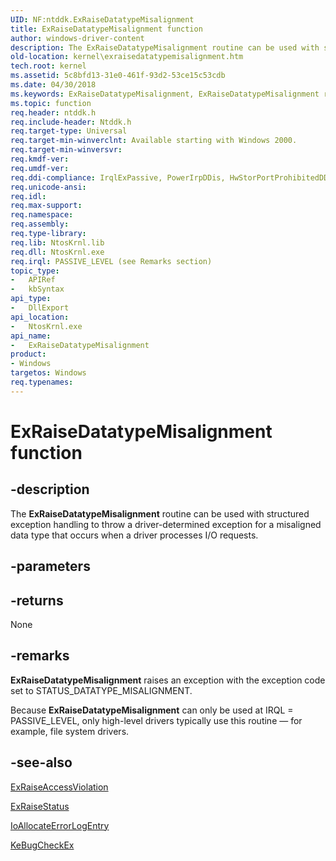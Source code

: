 ```yaml
---
UID: NF:ntddk.ExRaiseDatatypeMisalignment
title: ExRaiseDatatypeMisalignment function
author: windows-driver-content
description: The ExRaiseDatatypeMisalignment routine can be used with structured exception handling to throw a driver-determined exception for a misaligned data type that occurs when a driver processes I/O requests.
old-location: kernel\exraisedatatypemisalignment.htm
tech.root: kernel
ms.assetid: 5c8bfd13-31e0-461f-93d2-53ce15c53cdb
ms.date: 04/30/2018
ms.keywords: ExRaiseDatatypeMisalignment, ExRaiseDatatypeMisalignment routine [Kernel-Mode Driver Architecture], k102_ff274a50-ae59-4591-9484-6bc068601ee8.xml, kernel.exraisedatatypemisalignment, ntddk/ExRaiseDatatypeMisalignment
ms.topic: function
req.header: ntddk.h
req.include-header: Ntddk.h
req.target-type: Universal
req.target-min-winverclnt: Available starting with Windows 2000.
req.target-min-winversvr: 
req.kmdf-ver: 
req.umdf-ver: 
req.ddi-compliance: IrqlExPassive, PowerIrpDDis, HwStorPortProhibitedDDIs
req.unicode-ansi: 
req.idl: 
req.max-support: 
req.namespace: 
req.assembly: 
req.type-library: 
req.lib: NtosKrnl.lib
req.dll: NtosKrnl.exe
req.irql: PASSIVE_LEVEL (see Remarks section)
topic_type:
-	APIRef
-	kbSyntax
api_type:
-	DllExport
api_location:
-	NtosKrnl.exe
api_name:
-	ExRaiseDatatypeMisalignment
product:
- Windows
targetos: Windows
req.typenames: 
---
```


# ExRaiseDatatypeMisalignment function


## -description


The <b>ExRaiseDatatypeMisalignment</b> routine can be used with structured exception handling to throw a driver-determined exception for a misaligned data type that occurs when a driver processes I/O requests.


## -parameters






## -returns



None




## -remarks



<b>ExRaiseDatatypeMisalignment</b> raises an exception with the exception code set to STATUS_DATATYPE_MISALIGNMENT.

Because <b>ExRaiseDatatypeMisalignment</b> can only be used at IRQL = PASSIVE_LEVEL, only high-level drivers typically use this routine — for example, file system drivers.




## -see-also




<a href="https://msdn.microsoft.com/library/windows/hardware/ff545509">ExRaiseAccessViolation</a>



<a href="https://msdn.microsoft.com/library/windows/hardware/ff545529">ExRaiseStatus</a>



<a href="https://msdn.microsoft.com/library/windows/hardware/ff548245">IoAllocateErrorLogEntry</a>



<a href="https://msdn.microsoft.com/library/windows/hardware/ff551961">KeBugCheckEx</a>
 

 

